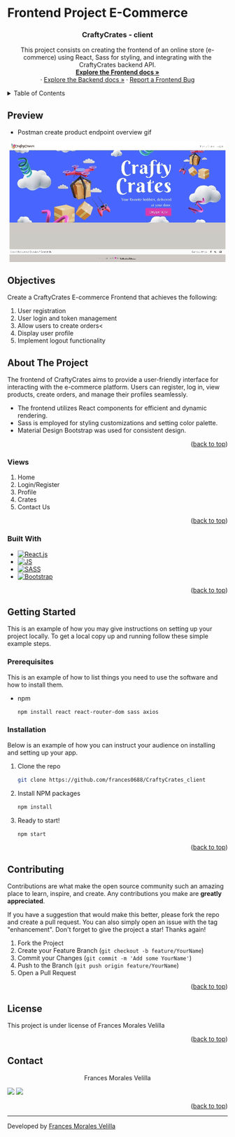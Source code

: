 # Frontend Project E-Commerce

 <h3 align="center">CraftyCrates - client</h3>

  <p align="center">
    This project consists on creating the frontend of an online store (e-commerce) using React, Sass for styling, and integrating with the CraftyCrates backend API.
    <br />
    <a href="https://github.com/frances0688/CraftyCrates_client"><strong>Explore the Frontend docs »</strong></a>
    <br />
    ·
    <a href="https://github.com/frances0688/CraftyCrates_backend_project">Explore the Backend docs »</a>
    ·
    <a href="https://github.com/frances0688/CraftyCrates_client/issues">Report a Frontend Bug</a>
    </p>
</div>

<!-- TABLE OF CONTENTS -->
<details>
  <summary>Table of Contents</summary>
  <ol>
        <li><a href="#preview">Preview</a></li>
        <li><a href="#objectives">Objectives</a></li>
    <li>
      <a href="#about-the-project">About The Project</a>
      <ul>
        <li><a href="#views">Views</a></li>
         <li><a href="#built-with">Built With</a></li>
      </ul>   
    </li>
    <li>
      <a href="#getting-started">Getting Started</a>
      <ul>
        <li><a href="#prerequisites">Prerequisites</a></li>
        <li><a href="#installation">Installation</a></li>
      </ul>
    </li>
    <li><a href="#contributing">Contributing</a></li>
    <li><a href="#license">License</a></li>
    <li><a href="#contact">Contact</a></li>
  </ol>
</details>

<!-- PREVIEW -->

## Preview

- Postman create product endpoint overview gif

<img style="display: block; 
           margin-left: auto;
           margin-right: auto;" 
      src='./public/images/CraftyCratesPreview.gif'
      alt="CraftyCrates preview"/>

<!-- ABOUT THE OBJECTIVES -->

## Objectives

Create a CraftyCrates E-commerce Frontend that achieves the following: 
<objectives>
  <ol>
    <li>User registration</li>
    <li>User login and token management</li>
    <li>Allow users to create orders<</li>
    <li>Display user profile</li>
    <li>Implement logout functionality</li>
</ol>
</objectives>


<!-- ABOUT THE PROJECT -->
## About The Project

The frontend of CraftyCrates aims to provide a user-friendly interface for interacting with the e-commerce platform. Users can register, log in, view products, create orders, and manage their profiles seamlessly.

- The frontend utilizes React components for efficient and dynamic rendering.
- Sass is employed for styling customizations and setting color palette. 
- Material Design Bootstrap was used for consistent design.


<p align="right">(<a href="#frontend-project-e-commerce">back to top</a>)</p>

### Views

<views>
 
  <ol>
    <li>Home</li>
    <li>Login/Register</li>
    <li>Profile</li>
    <li>Crates</li>
    <li>Contact Us</li>
  </ol>
</views>


<p align="right">(<a href="#frontend-project-e-commerce">back to top</a>)</p>


### Built With

- [![React.js][React.js]][React-url]
- [![JS][JS]][JS-url]
- [![SASS][SASS]][SASS-url]
- [![Bootstrap][Bootstrap]][Bootstrap-url]


<p align="right">(<a href="#frontend-project-e-commerce">back to top</a>)</p>

<!-- GETTING STARTED -->

## Getting Started

This is an example of how you may give instructions on setting up your project locally.
To get a local copy up and running follow these simple example steps.

### Prerequisites

This is an example of how to list things you need to use the software and how to install them.
* npm
  ```sh
  npm install react react-router-dom sass axios
  ```

### Installation

Below is an example of how you can instruct your audience on installing and setting up your app.

1. Clone the repo
   ```sh
   git clone https://github.com/frances0688/CraftyCrates_client
   ```
2. Install NPM packages
   ```sh
   npm install
   ```
3. Ready to start!
    ```sh
    npm start
    ```

<p align="right">(<a href="#backend-project-e-commerce">back to top</a>)</p>


<!-- CONTRIBUTING -->

## Contributing

Contributions are what make the open source community such an amazing place to learn, inspire, and create. Any contributions you make are **greatly appreciated**.

If you have a suggestion that would make this better, please fork the repo and create a pull request. You can also simply open an issue with the tag "enhancement".
Don't forget to give the project a star! Thanks again!

1. Fork the Project
2. Create your Feature Branch (`git checkout -b feature/YourName`)
3. Commit your Changes (`git commit -m 'Add some YourName'`)
4. Push to the Branch (`git push origin feature/YourName`)
5. Open a Pull Request

<p align="right">(<a href="#backend-project-e-commerce">back to top</a>)</p>

<!-- LICENSE -->

## License

This project is under license of Frances Morales Velilla

<p align="right">(<a href="#backend-project-e-commerce">back to top</a>)</p>

<!-- CONTACT -->

## Contact

  <p align="center">
Frances Morales Velilla

<a href = "mailto:frances0688@gmail.com"><img src="https://img.shields.io/badge/-Gmail-%23333?style=for-the-badge&logo=gmail&logoColor=white" target="_blank"></a>
<a href="https://www.linkedin.com/in/frances-morales/" target="_blank"><img src="https://img.shields.io/badge/-LinkedIn-%230077B5?style=for-the-badge&logo=linkedin&logoColor=white" target="_blank"></a>

</p>

<p align="right">(<a href="#backend-project-e-commerce">back to top</a>)</p>

---

Developed by [Frances Morales Velilla](https://github.com/frances0688)

<!-- MARKDOWN LINKS & IMAGES -->
<!-- https://www.markdownguide.org/basic-syntax/#reference-style-links -->

[linkedin-shield]: https://img.shields.io/badge/-LinkedIn-black.svg?style=for-the-badge&logo=linkedin&colorB=555
[linkedin-url]: https://linkedin.com/in/frances-morales
[HTML5]: https://img.shields.io/badge/html5-%23E34F26.svg?style=for-the-badge&logo=html5&logoColor=white
[HTML5-url]: https://developer.mozilla.org/en-US/docs/Glossary/HTML5
[CSS3]: https://img.shields.io/badge/css3-%231572B6.svg?style=for-the-badge&logo=css3&logoColor=white
[CSS3-url]: https://developer.mozilla.org/en-US/docs/Web/CSS
[JS]: https://img.shields.io/badge/javascript-%23323330.svg?style=for-the-badge&logo=javascript&logoColor=%23F7DF1E
[JS-url]: https://developer.mozilla.org/en-US/docs/Web/JavaScript
[Bootstrap]: https://img.shields.io/badge/bootstrap-%238511FA.svg?style=for-the-badge&logo=bootstrap&logoColor=white
[Bootstrap-url]: https://getbootstrap.com/
[MySQL]: https://img.shields.io/badge/mysql-%2300f.svg?style=for-the-badge&logo=mysql&logoColor=white
[MySQL-url]: https://www.mysql.com/
[Sequelize]: https://img.shields.io/badge/Sequelize-52B0E7?style=for-the-badge&logo=Sequelize&logoColor=white
[Sequelize-url]: https://sequelize.org/
[Next.js]: https://img.shields.io/badge/next.js-000000?style=for-the-badge&logo=nextdotjs&logoColor=white
[Next-url]: https://nextjs.org/
[React.js]: https://img.shields.io/badge/React-20232A?style=for-the-badge&logo=react&logoColor=61DAFB
[React-url]: https://reactjs.org/
[Vue.js]: https://img.shields.io/badge/Vue.js-35495E?style=for-the-badge&logo=vuedotjs&logoColor=4FC08D
[Vue-url]: https://vuejs.org/
[Angular.io]: https://img.shields.io/badge/Angular-DD0031?style=for-the-badge&logo=angular&logoColor=white
[Angular-url]: https://angular.io/
[JWT]: https://img.shields.io/badge/JWT-black?style=for-the-badge&logo=JSON%20web%20tokens
[JWT-url]: https://jwt.io/
[Vercel]: https://img.shields.io/badge/vercel-%23000000.svg?style=for-the-badge&logo=vercel&logoColor=white
[Vercel-url]: https://vercel.com/
[MongoDB]: https://img.shields.io/badge/MongoDB-%234ea94b.svg?style=for-the-badge&logo=mongodb&logoColor=white
[MongoDB-url]: https://www.mongodb.com/es
[Express.js]: https://img.shields.io/badge/express.js-%23404d59.svg?style=for-the-badge&logo=express&logoColor=%2361DAFB
[Express.js-url]: https://expressjs.com/
[Node.JS]: https://img.shields.io/badge/node.js-6DA55F?style=for-the-badge&logo=node.js&logoColor=white
[Node.JS-url]: https://nodejs.org/en/
[SASS]: https://img.shields.io/badge/SASS-pink?style=for-the-badge&logo=SASS&logoColor=white
[SASS-url]: https://sass-lang.com/
[React]: https://img.shields.io/badge/React-219ebc?style=for-the-badge&logo=React&typoColor=fedcba&logoColor=white
[React-url]: https://es.reactjs.org/
[Postman]: https://img.shields.io/badge/Postman-FF6C37?style=for-the-badge&logo=postman&logoColor=white
[Postman-url]: https://www.postman.com/